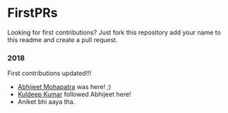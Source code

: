 # FirstPRs

Looking for first contributions? Just fork this repository add your name to this readme and create a pull request.

### 2018
First contributions updated!!!
- [Abhijeet Mohapatra](https://github.com/abhiwin2010) was here! ;)
- [Kuldeep Kumar](https://github.com/k2kuldeep) followed Abhijeet here!
- Aniket bhi aaya tha.
